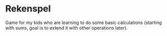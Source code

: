 # Rekenspel
Game for my kids who are learning to do some basic calculations (starting with sums, goal is to extend it with other operations later).
